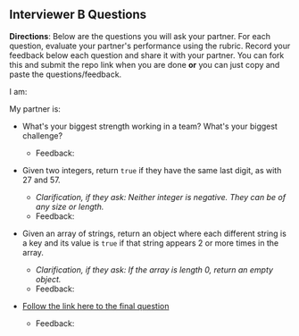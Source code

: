 ## Interviewer B Questions

**Directions**: Below are the questions you will ask your partner. For each question, evaluate your partner's performance using the rubric. Record your feedback below each question and share it with your partner. You can fork this and submit the repo link when you are done **or** you can just copy and paste the questions/feedback.

I am:

My partner is:

* What's your biggest strength working in a team? What's your biggest challenge?
  * Feedback:

* Given two integers, return `true` if they have the same last digit, as with 27 and 57.
  - *Clarification, if they ask: Neither integer is negative. They can be of any size or length.*
  * Feedback:

* Given an array of strings, return an object where each different string is a key and its value is `true` if that string appears 2 or more times in the array.

  * *Clarification, if they ask: If the array is length 0, return an empty object.*
  * Feedback:

* [Follow the link here to the final question](https://github.com/C4Q/AC-DSA/blob/master/ArrayProblems/FindRepeats.md)
  * Feedback:
